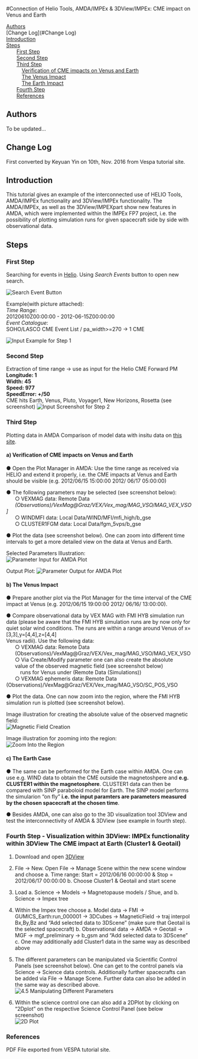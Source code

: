#Connection of Helio Tools, AMDA/IMPEx & 3DView/IMPEx: CME impact on Venus and Earth


[Authors](#Authors)  
[Change Log](#Change Log)  
[Introduction](#Introduction)  
[Steps](#Steps)  
&ensp;&ensp;&ensp;&ensp;[First Step](#1)  
&ensp;&ensp;&ensp;&ensp;[Second Step](#2)  
&ensp;&ensp;&ensp;&ensp;[Third Step](#3)  
&ensp;&ensp;&ensp;&ensp;&ensp;&ensp;[Verification of CME impacts on Venus and Earth](#3a)  
&ensp;&ensp;&ensp;&ensp;&ensp;&ensp;[The Venus Impact](#3b)  
&ensp;&ensp;&ensp;&ensp;&ensp;&ensp;[The Earth Impact](#3c)  
&ensp;&ensp;&ensp;&ensp;[Fourth Step](#4)  
&ensp;&ensp;&ensp;&ensp;[References](#5)




<h2 id="Authors">Authors</h2>
To be updated...


<h2 id="Change Log">Change Log</h2>

First converted by Keyuan Yin on 10th, Nov. 2016 from Vespa tutorial site.

<h2 id="Introduction">Introduction</h2>
This tutorial gives an example of the interconnected use of HELIO Tools, AMDA/IMPEx functionality and 3DView/IMPEx functionality. The AMDA/IMPEx, as well as the 3DView/IMPEXpart show new features in AMDA, which were implemented within the IMPEx FP7 project, i.e. the possibility of plotting simulation runs for given spacecraft side by side with observational data.  

<h2 id="Steps">Steps</h2>
<h3 id='1'>First Step</h3>  

Searching for events in [Helio](http://hfe.helio-vo.eu/Helio/). Using *Search Events* button to open new search.   

![Search Event Button](https://raw.githubusercontent.com/megadiesel705/tutorials/master/Connection-between-HELIO-and-IMPEx-tools/img/1_Search_Button_Icon.png)  

Example(with picture attached):  *Time Range*:  
20120610Z00:00:00 - 2012-06-15Z00:00:00    *Event Catalogue*:  
SOHO/LASCO CME Event List / pa_width>=270→ 1 CME  

![Input Example for Step 1](https://raw.githubusercontent.com/megadiesel705/tutorials/master/Connection-between-HELIO-and-IMPEx-tools/img/1_Factor_Input_Illustration.png)

<h3 id='2'>Second Step</h3>  

Extraction of time range → use as input for the Helio CME Forward PM  
**Longitude: 1  Width: 45  Speed:  977  
SpeedError: +/50**  
CME hits Earth, Venus, Pluto, Voyager1, New Horizons, Rosetta (see screenshot)
![Input Screenshot for Step 2](https://raw.githubusercontent.com/megadiesel705/tutorials/master/Connection-between-HELIO-and-IMPEx-tools/img/2_Input_Example_for_the_Helio_CME_Forward_PM.png)  

<h3 id='3'>Third Step</h3>  

Plotting data in AMDA Comparison of model data with insitu data on [this site](http://amda.cdpp.eu/).  

<h4 id="3a">a)  Verification of CME impacts on Venus and Earth</h4>  

● Open the Plot Manager in AMDA:Use the time range as received via HELIO and extend it properly, i.e. the CMEimpacts at Venus and Earth should be visible (e.g. 2012/06/15 15:00:00 2012/06/17 05:00:00)  
● The following parameters may be selected (see screenshot below):  &nbsp;&nbsp;&nbsp;&nbsp;&nbsp;&nbsp;○ VEXMAG data: Remote Data  
&nbsp;&nbsp;&nbsp;&nbsp;&nbsp;&nbsp;*(Observations)/VexMag@Graz/VEX/Vex_mag/MAG_VSO/MAG_VEX_VSO]*  &nbsp;&nbsp;&nbsp;&nbsp;&nbsp;&nbsp;○ WINDMFI data: Local Data/WIND/MFI/mfi_high/b_gse  &nbsp;&nbsp;&nbsp;&nbsp;&nbsp;&nbsp;○ CLUSTER1FGM data: Local Data/fgm_5vps/b_gse  

● Plot the data (see screenshot below). One can zoom into different time intervalsto get a more detailed view on the data at Venus and Earth.  

Selected Parameters Illustration:  
![Parameter Input for AMDA Plot](https://raw.githubusercontent.com/megadiesel705/tutorials/master/Connection-between-HELIO-and-IMPEx-tools/img/3_Plotting_data_in_AMDA_Parameter_Input.png)  


Output Plot:
![Parameter Output for AMDA Plot](https://raw.githubusercontent.com/megadiesel705/tutorials/master/Connection-between-HELIO-and-IMPEx-tools/img/3_Plotting_data_in_AMDA_Plot_Output.png)  

<h4 id="3b">b)  The Venus Impact</h4>

● Prepare another plot via the Plot Manager for the time interval of the CME impactat Venus (e.g. 2012/06/15 19:00:00 2012/06/16/ 13:00:00).  
● Compare observational data by VEX MAG with FMI HYB simulation run data (please be aware that the FMI HYB simulation runs are by now only for quiet solar wind conditions. The runs are within a range around Venus of x=[3,3],y=[4,4],z=[4,4]  Venus radii). Use the following data:  &nbsp;&nbsp;&nbsp;&nbsp;&nbsp;&nbsp;○ VEXMAG data: Remote Data&nbsp;&nbsp;&nbsp;&nbsp;&nbsp;&nbsp;(Observations)/VexMag@Graz/VEX/Vex_mag/MAG_VSO/MAG_VEX_VSO  &nbsp;&nbsp;&nbsp;&nbsp;&nbsp;&nbsp;○ Via Create/Modify parameter one can also create the absolute  
&nbsp;&nbsp;&nbsp;&nbsp;&nbsp;&nbsp;value of the observed magnetic field (see screenshot below)  &emsp;&nbsp;&nbsp;&nbsp;&nbsp;&nbsp;&nbsp;runs for Venus under (Remote Data (Simulations))  &nbsp;&nbsp;&nbsp;&nbsp;&nbsp;&nbsp;○ VEXMAG ephemeris data: Remote Data(Observations)/VexMag@Graz/VEX/Vex_mag/MAG_VSO/SC_POS_VSO  
● Plot the data. One can now zoom into the region, where the FMI HYB simulation run is plotted (see screenshot below).    

Image illustration for creating the absolute value of the observed magnetic field:  
![Magnetic Field Creation](https://raw.githubusercontent.com/megadiesel705/tutorials/master/Connection-between-HELIO-and-IMPEx-tools/img/3_absolute_value_of_the_observed_magnetic_field.png)  


Image illustration for zooming into the region:  
![Zoom Into the Region](https://raw.githubusercontent.com/megadiesel705/tutorials/master/Connection-between-HELIO-and-IMPEx-tools/img/3_Venus_Impact_Zoom_Into_Region.png)  

<h4 id='3c'>c)  The Earth Case</h4>  

● The same can be performed for the Earth case within AMDA. One can use e.g. WIND data to obtain the CME outside the magnetoshpere and **e.g. CLUSTER1 within the magnetosphere**. CLUSTER1 data can then be compared with SINP paraboloid model for Earth. The SINP model performs the simularion “on fly” **i.e. the input paramters are parameters measured by the chosen spacecraft at the chosen time**.    
● Besides AMDA, one can also go to the 3D visualization tool 3DView and test theinterconnectivity of AMDA & 3DView (see example in fourth step).  

<h3 id='4'>Fourth Step - Visualization within 3DView: IMPEx functionality within 3DView TheCMEimpact at Earth (Cluster1 & Geotail)</h3>  

1. Download and open [3DView](http://3dview.cdpp.eu/)  2. File → New. Open File → Manage Scene within the new scene window and choosea. Time range: Start = 2012/06/16 00:00:00 & Stop = 2012/06/17 00:00:00b. Choose Cluster1 & Geotail and start scene3. Loada. Science → Models → Magnetopause models / Shue, andb. Science → Impex tree4. Within the Impex tree choosea. Model data → FMI → GUMICS_Earth:run_000001 → 3DCubes → MagneticField→ traj interpol Bx,By,Bz and “Add selected data to 3DScene” (make sure thatGeotail is the selected spacecraft)b. Observational data → AMDA → Geotail → MGF → mgf_preliminary → b_gsmand “Add selected data to 3DScene”c. One may additionally add Cluster1 data in the same way as described above5. The different parameters can be manipulated via Scientific Control Panels (see screenshot below). One can get to the control panels via Science → Science data controls. Additionally further spacecrafts can be added via File → Manage Scene. Further data can also be added in the same way as described above.
![4.5 Manipulating Different Parameters](https://raw.githubusercontent.com/megadiesel705/tutorials/master/Connection-between-HELIO-and-IMPEx-tools/img/4_Manipulate_different_Parameter.png)

6. Within the science control one can also add a 2DPlot by clicking on “2Dplot” on therespective Science Control Panel (see below screenshot)   
![2D Plot](https://raw.githubusercontent.com/megadiesel705/tutorials/master/Connection-between-HELIO-and-IMPEx-tools/img/4_2DPlot.png)

<h3 id="5">References</h3>

PDF File exported from VESPA tutorial site.
